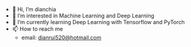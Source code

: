 - 👋 Hi, I’m dianchia
- 👀 I’m interested in Machine Learning and Deep Learning
- 🌱 I’m currently learning Deep Learning with Tensorflow and PyTorch
- 📫 How to reach me
  - email: dianrui520@hotmail.com
<!---
- 💞️ I’m looking to collaborate on ...
--->

<!---
dianchia/dianchia is a ✨ special ✨ repository because its `README.md` (this file) appears on your GitHub profile.
You can click the Preview link to take a look at your changes.
--->
